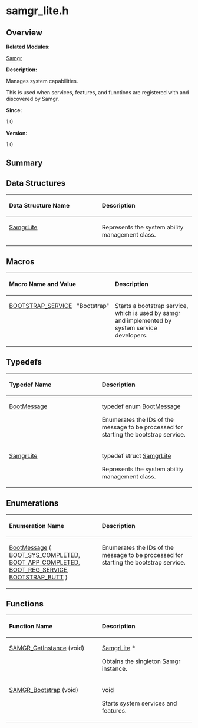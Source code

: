 # samgr\_lite.h<a name="ZH-CN_TOPIC_0000001055075071"></a>

## **Overview**<a name="section696965233090253"></a>

**Related Modules:**

[Samgr](Samgr.md)

**Description:**

Manages system capabilities. 

This is used when services, features, and functions are registered with and discovered by Samgr. 

**Since:**

1.0

**Version:**

1.0

## **Summary**<a name="section449916741090253"></a>

## Data Structures<a name="nested-classes"></a>

<a name="table514640323090253"></a>
<table><thead align="left"><tr id="row1812624726090253"><th class="cellrowborder" valign="top" width="50%" id="mcps1.1.3.1.1"><p id="p627255482090253"><a name="p627255482090253"></a><a name="p627255482090253"></a>Data Structure Name</p>
</th>
<th class="cellrowborder" valign="top" width="50%" id="mcps1.1.3.1.2"><p id="p2064010266090253"><a name="p2064010266090253"></a><a name="p2064010266090253"></a>Description</p>
</th>
</tr>
</thead>
<tbody><tr id="row53220462090253"><td class="cellrowborder" valign="top" width="50%" headers="mcps1.1.3.1.1 "><p id="p1767198632090253"><a name="p1767198632090253"></a><a name="p1767198632090253"></a><a href="SamgrLite.md">SamgrLite</a></p>
</td>
<td class="cellrowborder" valign="top" width="50%" headers="mcps1.1.3.1.2 "><p id="p1861477102090253"><a name="p1861477102090253"></a><a name="p1861477102090253"></a>Represents the system ability management class. </p>
</td>
</tr>
</tbody>
</table>

## Macros<a name="define-members"></a>

<a name="table1072769486090253"></a>
<table><thead align="left"><tr id="row259248365090253"><th class="cellrowborder" valign="top" width="50%" id="mcps1.1.3.1.1"><p id="p1607994552090253"><a name="p1607994552090253"></a><a name="p1607994552090253"></a>Macro Name and Value</p>
</th>
<th class="cellrowborder" valign="top" width="50%" id="mcps1.1.3.1.2"><p id="p1785401428090253"><a name="p1785401428090253"></a><a name="p1785401428090253"></a>Description</p>
</th>
</tr>
</thead>
<tbody><tr id="row1314410697090253"><td class="cellrowborder" valign="top" width="50%" headers="mcps1.1.3.1.1 "><p id="p1117200671090253"><a name="p1117200671090253"></a><a name="p1117200671090253"></a><a href="Samgr.md#gadc00f0568236d4538c867ed7194d8960">BOOTSTRAP_SERVICE</a>&nbsp;&nbsp;&nbsp;"Bootstrap"</p>
</td>
<td class="cellrowborder" valign="top" width="50%" headers="mcps1.1.3.1.2 "><p id="p110792691090253"><a name="p110792691090253"></a><a name="p110792691090253"></a>Starts a bootstrap service, which is used by samgr and implemented by system service developers. </p>
</td>
</tr>
</tbody>
</table>

## Typedefs<a name="typedef-members"></a>

<a name="table1427059114090253"></a>
<table><thead align="left"><tr id="row84049056090253"><th class="cellrowborder" valign="top" width="50%" id="mcps1.1.3.1.1"><p id="p2012675259090253"><a name="p2012675259090253"></a><a name="p2012675259090253"></a>Typedef Name</p>
</th>
<th class="cellrowborder" valign="top" width="50%" id="mcps1.1.3.1.2"><p id="p685492771090253"><a name="p685492771090253"></a><a name="p685492771090253"></a>Description</p>
</th>
</tr>
</thead>
<tbody><tr id="row1914925278090253"><td class="cellrowborder" valign="top" width="50%" headers="mcps1.1.3.1.1 "><p id="p725433223090253"><a name="p725433223090253"></a><a name="p725433223090253"></a><a href="Samgr.md#gadc486c8d2698eab8a9f26f0eb6cc63c8">BootMessage</a></p>
</td>
<td class="cellrowborder" valign="top" width="50%" headers="mcps1.1.3.1.2 "><p id="p936784254090253"><a name="p936784254090253"></a><a name="p936784254090253"></a>typedef enum <a href="Samgr.md#gaf39e482610dca95f0dba85613755eb40">BootMessage</a>&nbsp;</p>
<p id="p2024967608090253"><a name="p2024967608090253"></a><a name="p2024967608090253"></a>Enumerates the IDs of the message to be processed for starting the bootstrap service. </p>
</td>
</tr>
<tr id="row69240873090253"><td class="cellrowborder" valign="top" width="50%" headers="mcps1.1.3.1.1 "><p id="p993305250090253"><a name="p993305250090253"></a><a name="p993305250090253"></a><a href="Samgr.md#gaad729fe4f36b7b42a122349af334fb28">SamgrLite</a></p>
</td>
<td class="cellrowborder" valign="top" width="50%" headers="mcps1.1.3.1.2 "><p id="p2129538984090253"><a name="p2129538984090253"></a><a name="p2129538984090253"></a>typedef struct <a href="SamgrLite.md">SamgrLite</a>&nbsp;</p>
<p id="p145519679090253"><a name="p145519679090253"></a><a name="p145519679090253"></a>Represents the system ability management class. </p>
</td>
</tr>
</tbody>
</table>

## Enumerations<a name="enum-members"></a>

<a name="table1622005629090253"></a>
<table><thead align="left"><tr id="row1503453677090253"><th class="cellrowborder" valign="top" width="50%" id="mcps1.1.3.1.1"><p id="p1418597615090253"><a name="p1418597615090253"></a><a name="p1418597615090253"></a>Enumeration Name</p>
</th>
<th class="cellrowborder" valign="top" width="50%" id="mcps1.1.3.1.2"><p id="p1334054930090253"><a name="p1334054930090253"></a><a name="p1334054930090253"></a>Description</p>
</th>
</tr>
</thead>
<tbody><tr id="row1031422213090253"><td class="cellrowborder" valign="top" width="50%" headers="mcps1.1.3.1.1 "><p id="p1935341135090253"><a name="p1935341135090253"></a><a name="p1935341135090253"></a><a href="Samgr.md#gaf39e482610dca95f0dba85613755eb40">BootMessage</a> { <a href="Samgr.md#ggaf39e482610dca95f0dba85613755eb40aee5f1e07de9a8e2e167f97dd2cc0c2d7">BOOT_SYS_COMPLETED</a>, <a href="Samgr.md#ggaf39e482610dca95f0dba85613755eb40a8b0613200e2b05f9309175fe9bd30ca1">BOOT_APP_COMPLETED</a>, <a href="Samgr.md#ggaf39e482610dca95f0dba85613755eb40a9aff5f5b8378e898076ee326da5cd572">BOOT_REG_SERVICE</a>, <a href="Samgr.md#ggaf39e482610dca95f0dba85613755eb40a515e06399df48a6d93435e7c30745eec">BOOTSTRAP_BUTT</a> }</p>
</td>
<td class="cellrowborder" valign="top" width="50%" headers="mcps1.1.3.1.2 "><p id="p193149598090253"><a name="p193149598090253"></a><a name="p193149598090253"></a>Enumerates the IDs of the message to be processed for starting the bootstrap service. </p>
</td>
</tr>
</tbody>
</table>

## Functions<a name="func-members"></a>

<a name="table1829830163090253"></a>
<table><thead align="left"><tr id="row1781647726090253"><th class="cellrowborder" valign="top" width="50%" id="mcps1.1.3.1.1"><p id="p206544876090253"><a name="p206544876090253"></a><a name="p206544876090253"></a>Function Name</p>
</th>
<th class="cellrowborder" valign="top" width="50%" id="mcps1.1.3.1.2"><p id="p789173288090253"><a name="p789173288090253"></a><a name="p789173288090253"></a>Description</p>
</th>
</tr>
</thead>
<tbody><tr id="row1295335253090253"><td class="cellrowborder" valign="top" width="50%" headers="mcps1.1.3.1.1 "><p id="p1062239812090253"><a name="p1062239812090253"></a><a name="p1062239812090253"></a><a href="Samgr.md#ga21f168d6f97d6991115ae1cf8bbd8deb">SAMGR_GetInstance</a> (void)</p>
</td>
<td class="cellrowborder" valign="top" width="50%" headers="mcps1.1.3.1.2 "><p id="p1229329515090253"><a name="p1229329515090253"></a><a name="p1229329515090253"></a><a href="SamgrLite.md">SamgrLite</a> *&nbsp;</p>
<p id="p1347353119090253"><a name="p1347353119090253"></a><a name="p1347353119090253"></a>Obtains the singleton Samgr instance. </p>
</td>
</tr>
<tr id="row633634734090253"><td class="cellrowborder" valign="top" width="50%" headers="mcps1.1.3.1.1 "><p id="p967102476090253"><a name="p967102476090253"></a><a name="p967102476090253"></a><a href="Samgr.md#ga756ac1f5376c72aa5d14b855a302d7b6">SAMGR_Bootstrap</a> (void)</p>
</td>
<td class="cellrowborder" valign="top" width="50%" headers="mcps1.1.3.1.2 "><p id="p1466680898090253"><a name="p1466680898090253"></a><a name="p1466680898090253"></a>void&nbsp;</p>
<p id="p449143157090253"><a name="p449143157090253"></a><a name="p449143157090253"></a>Starts system services and features. </p>
</td>
</tr>
</tbody>
</table>

